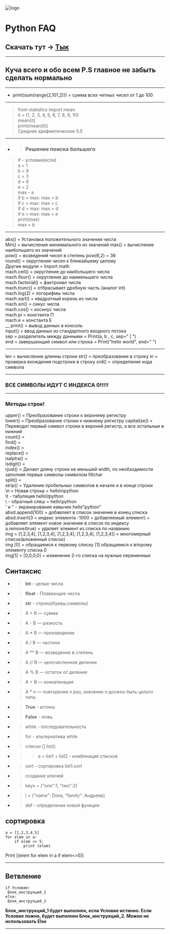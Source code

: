 ![logo](https://upload.wikimedia.org/wikipedia/commons/thumb/c/c3/Python-logo-notext.svg/150px-Python-logo-notext.svg.png)
# Python FAQ 
## **Скачать тут** -> [Тык](https://www.python.org/downloads/)
---
## **Куча всего и обо всем** P.S главное не забыть сделать нормально
---
+ print(sum(range(2,101,2))) = сумма всех четных чисел от 1 до 100
___
> from statistics import mean  
it = (1, 2, 3, 4, 5, 6, 7, 8, 9, 10)  
mean(it)  
print(mean(it))  
Среднее арифметическое 5.5  
___
+ >### **Решение поиска большего**
>if - условие(если)  
a = 1  
b = 8  
c = 3  
d = 6  
e = 2  
max - a  
if b > max: max = b  
if c > max: max = c  
if d > max: max = d  
if e > max: max = e  
print(max)   
max = b  
___
abs() = Установка положительного значения числа  
Min() = вычисление минимального из значений 
max() = вычисление наибольшего из значений  
pow() = возведений чисел в степень pow(6,2) = 36  
round() = округление чисел к ближайшему целому  
Другие модули = Import math  
mach.ceil() = округление до наибольшего числа  
mach.floor() = округление до наименьшего числа   
mach.factorial() = фактроиал числа   
mach.trunc() = отбрасывает дробную часть (аналог int)  
mach.log(2) = логорифмы числа  
mach.sqrt() = квадратный корень из числа   
mach.sin() = синус числа   
mach.cos() = косинус числа  
mach.pi = константа П  
mach.e = константа Е  
__
print() = вывод данных в консоль  
input() = ввод данных из стандартного входного потока  
sep = разделитель между данными = Print(a, b , c, sep=" | ")  
end = завершающий символ или строка =  Print("hello world", end=" ")  
___
len = вычисление длинны строки
str() = преобразование в строку
in = проверка вхождения подстроки в строку 
ord() = определение кода символа
___
### **ВСЕ СИМВОЛЫ ИДУТ С ИНДЕКСА 0!!!!!**
___
### **Методы строк!**
upper() = Преобразование строки к верхнему регистру  
lower() = Преобразование строки к нижнему регистру
capitalize() = Переводит первый символ строки в верхний регистр, а все остальные в нижний  
count() =   
find() =  
index() =  
replace() =  
isalpha() =  
isdigit() =  
rjust() = Делает длину строки не меньшей width, по необходимости заполняя первые символы символом fillchar  
split() =  
strip() = Удаление пробельных символов в начале и в конце строки  
\n = Новая строка = hello\npython  
\t - табуляция hello\tpython  
\\ - обратный слеш = hello\\python  
\' и \" - экранирование кавычек hello\"python\"  
absd.append(100) = добавляет в список значение в конец списка  
absd.insert(3 = индекс элемента -1000 = добавляемый элемент) = добавляет элемент новое значение в список по индексу  
a.remove(true) = удаляет элемент из списка по названию  
img = [1,2,3,4], [1,2,3,4], [1,2,3,4], [1,2,3,4], [1,2,3,4]] = многомерный список(вложенный список)  
img [0] = обращаемся к первому списку [1] обращаемся к второму элементу списка 0  
img[1] = [0,0,0,0] = изменение 2-го списка на нужные переменные  
## Синтаксис
+ >**Int** - целые числа
+ >**float** - Плавающие числа
+ >**str** - строка(буквы,символы)
+ >A + B — сумма
+ >A - B — разность
+ >A * B — произведение
+ >A / B — частное
+ >A ** B — возведение в степень
+ >A // B — целочисленное деление
+ >A % B — остаток от деления
+ >A + B — конкатенация
+ >A * n — повторение n раз, значение n должно быть целого типа.
+ >**True** - истина
+ >**False** - ложь
+ >while - последовательность
+ >for - альтернатива while
+ >списки \[] list()
+ >>a = list1 + list2 - комбинация списков 
+ >sort - сортировка list1.sort
+ >создание ключей
+ >keys = {"one":1, "two":2}
+ >l = {"name": Dima, "family": Андреев}
+ >def - определение новой функции
## **сортировка**
    a = [1,2,3,4,5]
    for elem in a:
        if elem <> 5:
            print (elem)
Print [(elem for elem in a if elem<>5)]
___
## **Ветвление**
    if Условие:  
     Блок_инструкций_1  
    else:  
     Блок_инструкций_2  
**Блок_инструкций_1 будет выполнен, если Условие истинно. Если Условие ложно, будет выполнен Блок_инструкций_2. Можно не использовать Else**
___
